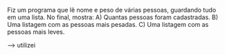Fiz um programa que lê nome e peso de várias pessoas, guardando tudo em uma lista.
No final, mostra:
A) Quantas pessoas foram cadastradas.
B) Uma listagem com as pessoas mais pesadas.
C) Uma listagem com as pessoas mais leves.

--> utilizei